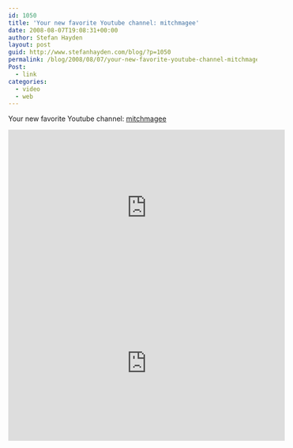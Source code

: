 ```yaml
---
id: 1050
title: 'Your new favorite Youtube channel: mitchmagee'
date: 2008-08-07T19:08:31+00:00
author: Stefan Hayden
layout: post
guid: http://www.stefanhayden.com/blog/?p=1050
permalink: /blog/2008/08/07/your-new-favorite-youtube-channel-mitchmagee/
Post:
  - link
categories:
  - video
  - web
---
```

Your new favorite Youtube channel: <a href="http://www.youtube.com/profile?user=mitchmagee">mitchmagee</a>

<iframe width="560" height="315" src="https://www.youtube.com/embed/thTaP9TsVZ4" title="YouTube video player" frameborder="0" allow="accelerometer; autoplay; clipboard-write; encrypted-media; gyroscope; picture-in-picture" allowfullscreen></iframe>


<iframe width="560" height="315" src="https://www.youtube.com/embed/w7lb57eQI_I" title="YouTube video player" frameborder="0" allow="accelerometer; autoplay; clipboard-write; encrypted-media; gyroscope; picture-in-picture" allowfullscreen></iframe>
